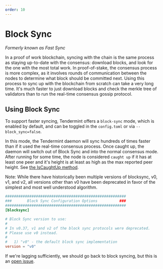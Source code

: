 ```yaml
---
order: 10
---
```


# Block Sync

*Formerly known as Fast Sync*

In a proof of work blockchain, syncing with the chain is the same
process as staying up-to-date with the consensus: download blocks, and
look for the one with the most total work. In proof-of-stake, the
consensus process is more complex, as it involves rounds of
communication between the nodes to determine what block should be
committed next. Using this process to sync up with the blockchain from
scratch can take a very long time. It's much faster to just download
blocks and check the merkle tree of validators than to run the real-time
consensus gossip protocol.

## Using Block Sync

To support faster syncing, Tendermint offers a `block-sync` mode, which
is enabled by default, and can be toggled in the `config.toml` or via
`--block_sync=false`.

In this mode, the Tendermint daemon will sync hundreds of times faster
than if it used the real-time consensus process. Once caught up, the
daemon will switch out of Block Sync and into the normal consensus mode.
After running for some time, the node is considered `caught up` if it
has at least one peer and it's height is at least as high as the max
reported peer height. See [the IsCaughtUp
method](https://github.com/tendermint/tendermint/blob/b467515719e686e4678e6da4e102f32a491b85a0/blockchain/pool.go#L128).

Note: While there have historically been multiple versions of blocksync, v0, v1, and v2, all versions
other than v0 have been deprecated in favor of the simplest and most well understood algorithm.

```toml
#######################################################
###       Block Sync Configuration Options          ###
#######################################################
[blocksync]

# Block Sync version to use:
# 
# In v0.37, v1 and v2 of the block sync protocols were deprecated.
# Please use v0 instead.
#
#   1) "v0" - the default block sync implementation
version = "v0"
```

If we're lagging sufficiently, we should go back to block syncing, but
this is an [open issue](https://github.com/tendermint/tendermint/issues/129).

